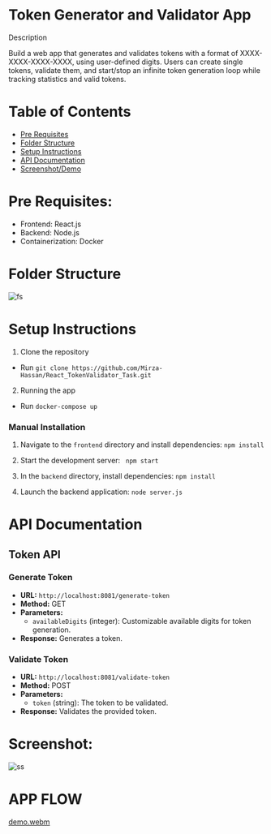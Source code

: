 # Token Generator and Validator App

Description

Build a web app that generates and validates tokens with a format of XXXX-XXXX-XXXX-XXXX, using user-defined digits. Users can create single tokens, validate them, and start/stop an infinite token generation loop while tracking statistics and valid tokens.

# Table of Contents

- [Pre Requisites](#pre-requisites)
- [Folder Structure](#folder-structure)
- [Setup Instructions](#setup-instructions)
- [API Documentation](#api-documentation)
- [Screenshot/Demo](#screenshot)

# Pre Requisites:

- Frontend: React.js
- Backend: Node.js
- Containerization: Docker
  
# Folder Structure

![fs](https://github.com/Mirza-Hassan/React_TokenValidator_Task/assets/17096257/96525169-9d3e-4415-aedd-dabffbfd7919)

# Setup Instructions

1. Clone the repository
- Run `git clone https://github.com/Mirza-Hassan/React_TokenValidator_Task.git` 

2. Running the app

- Run `docker-compose up`

### Manual Installation
1. Navigate to the `frontend` directory and install dependencies: `npm install`

2. Start the development server: ` npm start`

3. In the `backend` directory, install dependencies: `npm install`

4. Launch the backend application: `node server.js`

# API Documentation

## Token API

### Generate Token

- **URL:** `http://localhost:8081/generate-token`
- **Method:** GET
- **Parameters:**
  - `availableDigits` (integer): Customizable available digits for token generation.
- **Response:** Generates a token.

### Validate Token

- **URL:** `http://localhost:8081/validate-token`
- **Method:** POST
- **Parameters:**
  - `token` (string): The token to be validated.
- **Response:** Validates the provided token.

# Screenshot:
![ss](https://github.com/Mirza-Hassan/React_TokenValidator_Task/assets/17096257/4ad49db7-e20b-4d09-b889-de03bea5aa90)

# APP FLOW
[demo.webm](https://github.com/Mirza-Hassan/React_TokenValidator_Task/assets/17096257/9d266e41-4209-4871-9e9a-165c1d04fb8c)


